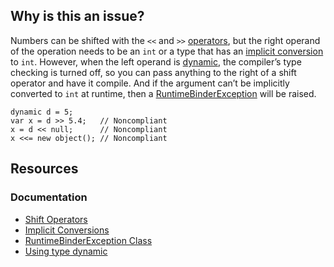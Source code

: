 ## Why is this an issue?
 
Numbers can be shifted with the `<<` and `>>` [operators](https://learn.microsoft.com/en-us/dotnet/csharp/language-reference/operators/bitwise-and-shift-operators#left-shift-operator-), but the right operand of the operation needs to be an `int` or a type that has an [implicit
conversion](https://learn.microsoft.com/en-us/dotnet/csharp/language-reference/language-specification/conversions#102-implicit-conversions) to `int`. However, when the left operand is [dynamic](https://learn.microsoft.com/en-us/dotnet/csharp/advanced-topics/interop/using-type-dynamic), the compiler’s type checking is turned off, so you can pass anything to the right of a shift operator and have it compile. And if the argument can’t be implicitly converted to `int` at runtime, then a [RuntimeBinderException](https://learn.microsoft.com/en-us/dotnet/api/microsoft.csharp.runtimebinder.runtimebinderexception) will be raised.

    dynamic d = 5;
    var x = d >> 5.4;   // Noncompliant
    x = d << null;      // Noncompliant
    x <<= new object(); // Noncompliant

## Resources
 
### Documentation
 
- [Shift
  Operators](https://learn.microsoft.com/en-us/dotnet/csharp/language-reference/operators/bitwise-and-shift-operators#left-shift-operator-)
- [Implicit
  Conversions](https://learn.microsoft.com/en-us/dotnet/csharp/language-reference/language-specification/conversions#102-implicit-conversions)
- [RuntimeBinderException Class](https://learn.microsoft.com/en-us/dotnet/api/microsoft.csharp.runtimebinder.runtimebinderexception)
- [Using type dynamic](https://learn.microsoft.com/en-us/dotnet/csharp/advanced-topics/interop/using-type-dynamic)
